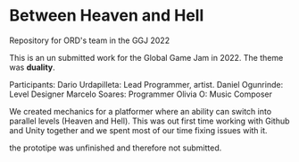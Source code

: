 # Between Heaven and Hell
Repository for ORD's team in the GGJ 2022

This is an un submitted work for the Global Game Jam in 2022. The theme was **duality**. 

Participants:
Dario Urdapilleta: Lead Programmer, artist.
Daniel Ogunrinde: Level Designer
Marcelo Soares: Programmer
Olivia O: Music Composer

We created mechanics for a platformer where an ability can switch into parallel levels (Heaven and Hell). This was out first time working with Github and Unity together and we spent most of our time fixing issues with it.

the prototipe was unfinished and therefore not submitted.
